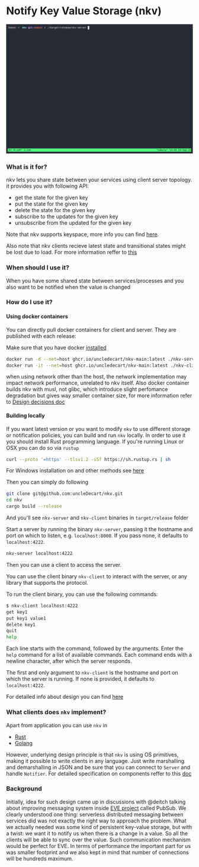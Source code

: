 # Notify Key Value Storage (nkv)

![demo](./imgs/demo.gif)

### What is it for? 
nkv lets you share state between your services using client server topology. 
it provides you with following API:

- get the state for the given key
- put the state for the given key
- delete the state for the given key
- subscribe to the updates for the given key
- unsubscribe from the updated for the given key

Note that nkv supports keyspace, more info you can find [here](./docs/KEYSPACE.md). 

Also note that nkv clients recieve latest state and transitional states might be lost due to load.
For more information reffer to [this](./docs/DESIGN_DECISIONS.md)

### When should I use it?
When you have some shared state between services/processes and you also want to be notified when the value is changed

### How do I use it?

#### Using docker containers

You can directly pull docker containers for client and server. They are published with each release:

Make sure that you have docker [installed](https://docs.docker.com/engine/install/)

```sh
docker run -d --net=host ghcr.io/uncledecart/nkv-main:latest ./nkv-server "0.0.0.0:4222"
docker run -it --net=host ghcr.io/uncledecart/nkv-main:latest ./nkv-client "4222"
```

when using network other than the host, the network implementation may impact network performance, unrelated to nkv itself.
Also docker container builds nkv with musl, not glibc, which introduce slight perfomance degradation but gives way
smaller container size, for more information refer to [Design decisions doc](./docs/DESIGN_DECISIONS.md)

#### Building locally

If you want latest version or you want to modify `nkv` to use different storage or notification policies,
you can build and run `nkv` locally. In order to use it you should install Rust programming language.
If you're running Linux or OSX you can do so via `rustup`

```sh
curl --proto '=https' --tlsv1.2 -sSf https://sh.rustup.rs | sh
```

For Windows installation on and other methods see [here](https://forge.rust-lang.org/infra/other-installation-methods.html)

Then you can simply do following

```sh
git clone git@github.com:uncleDecart/nkv.git
cd nkv
cargo build --release
```

And you'll see `nkv-server` and `nkv-client` binaries in `target/release` folder

Start a server by running the binary `nkv-server`, passing it the hostname and port on which to listen,
e.g. `localhost:8000`. If you pass none, it defaults to `localhost:4222`. 

```sh
nkv-server localhost:4222
```

Then you can use a client to access the server.

You can use the client binary `nkv-client` to interact with the server, or any library that supports the
protocol.

To run the client binary, you can use the following commands:

```sh
$ nkv-client localhost:4222
get key1
put key1 value1
delete key1
quit
help
```

Each line starts with the command, followed by the arguments. Enter the `help` command
for a list of available commands. Each command ends with a newline character, after which the server
responds.

The first and only argument to `nkv-client` is the hostname and port on which the server is running.
If none is provided, it defaults to `localhost:4222`.

For detailed info about design you can find [here](./docs/DESIGN.md)

### What clients does `nkv` implement?

Apart from application you can use `nkv` in

- [Rust](./docs/CODING_RUST.md)
- [Golang](https://github.com/uncleDecart/go-nkv)

However, underlying design principle is that `nkv` is using OS primitives, making it possible to write clients in any language. Just write marshalling and demarshalling in JSON and be sure that you can connect to `Server` and handle `Notifier`. For detailed specification on components reffer to this [doc](./docs/DESIGN.md)

### Background

Initially, idea for such design came up in discussions with @deitch talking about improving messaging
system inside [EVE project](https://github.com/lf-edge/eve) called PubSub. We clearly understood one thing:
serverless distributed messaging between services did was not exactly the right way to approach the problem.
What we actually needed was some kind of persistent key-value storage, but with a twist: we want it to notify us when 
there is a change in a value. So all the clients will be able to sync over the value.
Such communication mechanism would be perfect for EVE. In terms of performance the important part for us was
smaller footprint and we also kept in mind that number of connections will be hundreds maximum.

